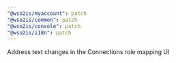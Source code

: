 ```yaml
---
"@wso2is/myaccount": patch
"@wso2is/common": patch
"@wso2is/console": patch
"@wso2is/i18n": patch
---
```


Address text changes in the Connections role mapping UI
